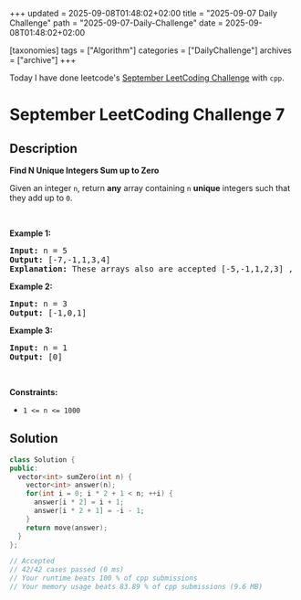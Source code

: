 +++
updated = 2025-09-08T01:48:02+02:00
title = "2025-09-07 Daily Challenge"
path = "2025-09-07-Daily-Challenge"
date = 2025-09-08T01:48:02+02:00

[taxonomies]
tags = ["Algorithm"]
categories = ["DailyChallenge"]
archives = ["archive"]
+++

Today I have done leetcode's [September LeetCoding Challenge](https://leetcode.com/problems/find-n-unique-integers-sum-up-to-zero/) with `cpp`.

<!-- more -->

# September LeetCoding Challenge 7

## Description

**Find N Unique Integers Sum up to Zero**

<p>Given an integer <code>n</code>, return <strong>any</strong> array containing <code>n</code> <strong>unique</strong> integers such that they add up to <code>0</code>.</p>

<p>&nbsp;</p>
<p><strong class="example">Example 1:</strong></p>

<pre>
<strong>Input:</strong> n = 5
<strong>Output:</strong> [-7,-1,1,3,4]
<strong>Explanation:</strong> These arrays also are accepted [-5,-1,1,2,3] , [-3,-1,2,-2,4].
</pre>

<p><strong class="example">Example 2:</strong></p>

<pre>
<strong>Input:</strong> n = 3
<strong>Output:</strong> [-1,0,1]
</pre>

<p><strong class="example">Example 3:</strong></p>

<pre>
<strong>Input:</strong> n = 1
<strong>Output:</strong> [0]
</pre>

<p>&nbsp;</p>
<p><strong>Constraints:</strong></p>

<ul>
	<li><code>1 &lt;= n &lt;= 1000</code></li>
</ul>


## Solution

``` cpp
class Solution {
public:
  vector<int> sumZero(int n) {
    vector<int> answer(n);
    for(int i = 0; i * 2 + 1 < n; ++i) {
      answer[i * 2] = i + 1;
      answer[i * 2 + 1] = -i - 1;
    }
    return move(answer);
  }
};

// Accepted
// 42/42 cases passed (0 ms)
// Your runtime beats 100 % of cpp submissions
// Your memory usage beats 83.89 % of cpp submissions (9.6 MB)
```
